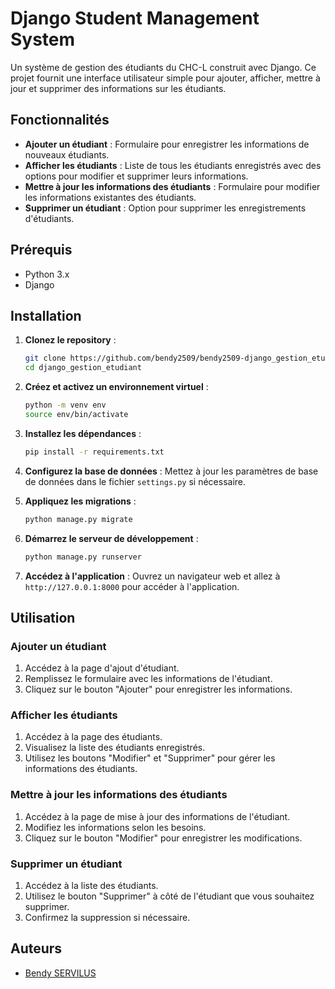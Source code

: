 # Django Student Management System

Un système de gestion des étudiants du CHC-L construit avec Django. Ce projet fournit une interface utilisateur simple pour ajouter, afficher, mettre à jour et supprimer des informations sur les étudiants.

## Fonctionnalités

- **Ajouter un étudiant** : Formulaire pour enregistrer les informations de nouveaux étudiants.
- **Afficher les étudiants** : Liste de tous les étudiants enregistrés avec des options pour modifier et supprimer leurs informations.
- **Mettre à jour les informations des étudiants** : Formulaire pour modifier les informations existantes des étudiants.
- **Supprimer un étudiant** : Option pour supprimer les enregistrements d'étudiants.

## Prérequis

- Python 3.x
- Django

## Installation

1. **Clonez le repository** :
   ```bash
   git clone https://github.com/bendy2509/bendy2509-django_gestion_etudiant.git
   cd django_gestion_etudiant
   ```

2. **Créez et activez un environnement virtuel** :
   ```bash
   python -m venv env
   source env/bin/activate
   ```

3. **Installez les dépendances** :
   ```bash
   pip install -r requirements.txt
   ```

4. **Configurez la base de données** :
   Mettez à jour les paramètres de base de données dans le fichier `settings.py` si nécessaire.

5. **Appliquez les migrations** :
   ```bash
   python manage.py migrate
   ```

6. **Démarrez le serveur de développement** :
   ```bash
   python manage.py runserver
   ```

7. **Accédez à l'application** :
   Ouvrez un navigateur web et allez à `http://127.0.0.1:8000` pour accéder à l'application.

## Utilisation

### Ajouter un étudiant

1. Accédez à la page d'ajout d'étudiant.
2. Remplissez le formulaire avec les informations de l'étudiant.
3. Cliquez sur le bouton "Ajouter" pour enregistrer les informations.

### Afficher les étudiants

1. Accédez à la page des étudiants.
2. Visualisez la liste des étudiants enregistrés.
3. Utilisez les boutons "Modifier" et "Supprimer" pour gérer les informations des étudiants.

### Mettre à jour les informations des étudiants

1. Accédez à la page de mise à jour des informations de l'étudiant.
2. Modifiez les informations selon les besoins.
3. Cliquez sur le bouton "Modifier" pour enregistrer les modifications.

### Supprimer un étudiant

1. Accédez à la liste des étudiants.
2. Utilisez le bouton "Supprimer" à côté de l'étudiant que vous souhaitez supprimer.
3. Confirmez la suppression si nécessaire.

## Auteurs

- [Bendy SERVILUS](https://github.com/bendy2509)
